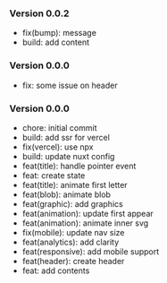 ### Version 0.0.2
- fix(bump): message
- build: add content

### Version 0.0.0
- fix: some issue on header
### Version 0.0.0
- chore: initial commit
- build: add ssr for vercel
- fix(vercel): use npx
- build: update nuxt config
- feat(title): handle pointer event
- feat: create state
- feat(title): animate first letter
- feat(blob): animate blob
- feat(graphic): add graphics
- feat(animation): update first appear
- feat(animation): animate inner svg
- fix(mobile): update nav size
- feat(analytics): add clarity
- feat(responsive): add mobile support
- feat(header): create header
- feat: add contents
